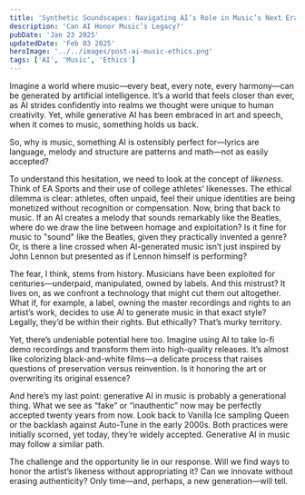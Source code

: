 ```yaml
---
title: 'Synthetic Soundscapes: Navigating AI’s Role in Music’s Next Era'
description: 'Can AI Honor Music’s Legacy?'
pubDate: 'Jan 23 2025'
updatedDate: 'Feb 03 2025'
heroImage: '../../images/post-ai-music-ethics.png'
tags: ['AI', 'Music', 'Ethics']
---
```


Imagine a world where music—every beat, every note, every harmony—can be generated by artificial intelligence. It’s a world that feels closer than ever, as AI strides confidently into realms we thought were unique to human creativity. Yet, while generative AI has been embraced in art and speech, when it comes to music, something holds us back.

So, why is music, something AI is ostensibly perfect for—lyrics are language, melody and structure are patterns and math—not as easily accepted?

To understand this hesitation, we need to look at the concept of _likeness_. Think of EA Sports and their use of college athletes’ likenesses. The ethical dilemma is clear: athletes, often unpaid, feel their unique identities are being monetized without recognition or compensation. Now, bring that back to music. If an AI creates a melody that sounds remarkably like the Beatles, where do we draw the line between homage and exploitation? Is it fine for music to "sound" like the Beatles, given they practically invented a genre? Or, is there a line crossed when AI-generated music isn’t just inspired by John Lennon but presented as if Lennon himself is performing?

The fear, I think, stems from history. Musicians have been exploited for centuries—underpaid, manipulated, owned by labels. And this mistrust? It lives on, as we confront a technology that might cut them out altogether. What if, for example, a label, owning the master recordings and rights to an artist’s work, decides to use AI to generate music in that exact style? Legally, they’d be within their rights. But ethically? That’s murky territory.

Yet, there’s undeniable potential here too. Imagine using AI to take lo-fi demo recordings and transform them into high-quality releases. It’s almost like colorizing black-and-white films—a delicate process that raises questions of preservation versus reinvention. Is it honoring the art or overwriting its original essence?

And here’s my last point: generative AI in music is probably a generational thing. What we see as “fake” or “inauthentic” now may be perfectly accepted twenty years from now. Look back to Vanilla Ice sampling Queen or the backlash against Auto-Tune in the early 2000s. Both practices were initially scorned, yet today, they’re widely accepted. Generative AI in music may follow a similar path.

The challenge and the opportunity lie in our response. Will we find ways to honor the artist’s likeness without appropriating it? Can we innovate without erasing authenticity? Only time—and, perhaps, a new generation—will tell.
